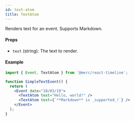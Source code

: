 ```yaml
---
id: text-atom
title: TextAtom
---
```


Renders text for an event. Supports Markdown.

#### Props

- `text` (string): The text to render.

#### Example

```jsx
import { Event, TextAtom } from '@merc/react-timeline';

function SimpleTextEvent() {
  return (
    <Event date="10/03/19">
      <TextAtom text="Hello, world!" />
      <TextAtom text={`**Markdown** is _supported_!`} />
    </Event>
  );
}
```
